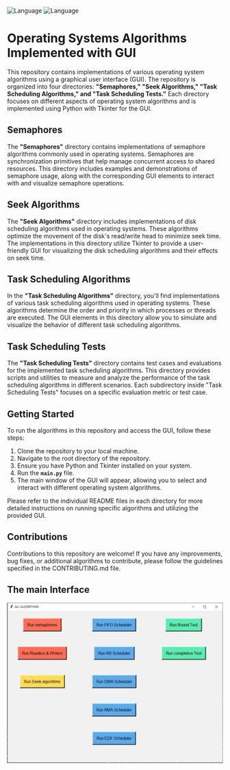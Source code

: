 ![Language](https://img.shields.io/badge/language-Python%20-yellow.svg) ![Language](https://img.shields.io/badge/language-Tkinter%20-orange.svg)

# Operating Systems Algorithms Implemented with GUI

This repository contains implementations of various operating system algorithms using a graphical user interface (GUI). The repository is organized into four directories: **"Semaphores," "Seek Algorithms," "Task Scheduling Algorithms," and "Task Scheduling Tests."** Each directory focuses on different aspects of operating system algorithms and is implemented using Python with Tkinter for the GUI.

## Semaphores

The **"Semaphores"** directory contains implementations of semaphore algorithms commonly used in operating systems. Semaphores are synchronization primitives that help manage concurrent access to shared resources. This directory includes examples and demonstrations of semaphore usage, along with the corresponding GUI elements to interact with and visualize semaphore operations.

## Seek Algorithms

The **"Seek Algorithms"** directory includes implementations of disk scheduling algorithms used in operating systems. These algorithms optimize the movement of the disk's read/write head to minimize seek time. The implementations in this directory utilize Tkinter to provide a user-friendly GUI for visualizing the disk scheduling algorithms and their effects on seek time.

## Task Scheduling Algorithms

In the **"Task Scheduling Algorithms"** directory, you'll find implementations of various task scheduling algorithms used in operating systems. These algorithms determine the order and priority in which processes or threads are executed. The GUI elements in this directory allow you to simulate and visualize the behavior of different task scheduling algorithms.

## Task Scheduling Tests

The **"Task Scheduling Tests"** directory contains test cases and evaluations for the implemented task scheduling algorithms. This directory provides scripts and utilities to measure and analyze the performance of the task scheduling algorithms in different scenarios. Each subdirectory inside "Task Scheduling Tests" focuses on a specific evaluation metric or test case.

## Getting Started

To run the algorithms in this repository and access the GUI, follow these steps:

1. Clone the repository to your local machine.
2. Navigate to the root directory of the repository.
3. Ensure you have Python and Tkinter installed on your system.
4. Run the **`main.py`** file.
5. The main window of the GUI will appear, allowing you to select and interact with different operating system algorithms.

Please refer to the individual README files in each directory for more detailed instructions on running specific algorithms and utilizing the provided GUI.

## Contributions

Contributions to this repository are welcome! If you have any improvements, bug fixes, or additional algorithms to contribute, please follow the guidelines specified in the CONTRIBUTING.md file.

## The main Interface
![my-Image](./algo.png)
